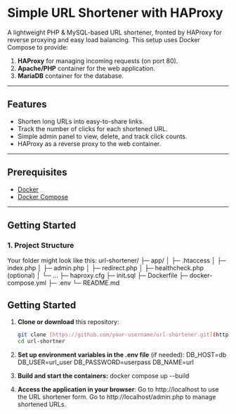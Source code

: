# Simple URL Shortener with HAProxy

A lightweight PHP & MySQL-based URL shortener, fronted by HAProxy for reverse proxying and easy load balancing. This setup uses Docker Compose to provide:
1. **HAProxy** for managing incoming requests (on port 80).
2. **Apache/PHP** container for the web application.
3. **MariaDB** container for the database.

---

## Features
- Shorten long URLs into easy-to-share links.
- Track the number of clicks for each shortened URL.
- Simple admin panel to view, delete, and track click counts.
- HAProxy as a reverse proxy to the web container.

---

## Prerequisites
- [Docker](https://www.docker.com/) 
- [Docker Compose](https://docs.docker.com/compose/) 

---

## Getting Started

### 1. Project Structure

Your folder might look like this:
url-shortener/
├─ app/
│  ├─ .htaccess
│  ├─ index.php
│  ├─ admin.php
│  ├─ redirect.php
│  ├─ healthcheck.php (optional)
│  └─ ...
├─ haproxy.cfg
├─ init.sql
├─ Dockerfile
├─ docker-compose.yml
├─ .env
└─ README.md

## Getting Started

1. **Clone or download** this repository:
   ```bash
   git clone [https://github.com/your-username/url-shortener.git](https://github.com/haditabaniLT/url-shortner/)
   cd url-shortner

2. **Set up environment variables in the .env file** (if needed):
    DB_HOST=db
    DB_USER=url_user
    DB_PASSWORD=userpass
    DB_NAME=url

3. **Build and start the containers:**
docker compose up --build

4. **Access the application in your browser**:
    Go to http://localhost to use the URL shortener form.
    Go to http://localhost/admin.php to manage shortened URLs.
